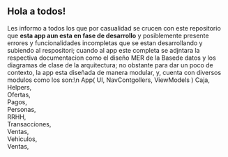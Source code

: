 ## Hola a todos!
Les informo a todos los que por casualidad se crucen con este repositorio que **esta app aun esta en fase de desarrollo** y posiblemente presente errores y funcionalidades incompletas
que se estan desarrollando y subiendo al respositori; cuando al app este completa se adjntara la respectiva documentacion como el diseño MER de la Basede datos y los diagramas de clase de la arquitectura; no obstante para dar un poco de contexto, la app esta diseñada de manera modular, y, cuenta con diversos modulos como los son:\n
App( UI, NavContgollers, ViewModels )
Caja,  
Helpers,  
Ofertas,  
Pagos,  
Personas,  
RRHH,  
Transacciones,  
Ventas,  
Vehiculos,  
Ventas,  
